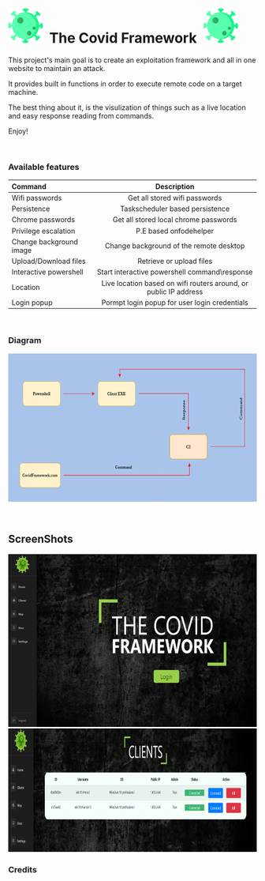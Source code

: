 <h1> <img src="./ProjectPictures/virus.png"
  width="70"
  height="70">
  &nbsp;The Covid Framework&nbsp;
<img src="./ProjectPictures/virus.png"
  width="70"
  height="70">
</h1>
&NewLine;
&NewLine;
This project's main goal is to create an exploitation framework and all in one website to maintain an attack.

It provides built in functions in order to execute remote code on a target machine.

The best thing about it, is the visulization of things such as a live location and easy response reading from commands.

Enjoy!

&nbsp;&nbsp;

### Available features

| Command | Description|
| :-- |    :-:   | 
| Wifi passwords| Get all stored wifi passwords | 
| Persistence| Taskscheduler based persistence| 
|Chrome passwords|Get all stored local chrome passwords| 
|Privilege escalation|P.E based onfodehelper| 
|Change background image|Change background of the remote desktop| 
|Upload/Download files|Retrieve or upload files| 
|Interactive powershell|Start interactive powershell command\response| 
|Location|Live location based on wifi routers around, or public IP address|
|Login popup|Pormpt login popup for user login credentials|

&nbsp;&nbsp;&nbsp;

### Diagram

<img src="./ProjectPictures/CovidDiagram.png" width="650" height="300" />

&nbsp;&nbsp;&nbsp;

## ScreenShots

<img src="./ProjectPictures/Home.png" height="350" width="650"/>
<img src="./ProjectPictures/Clients.png" height="250" width="750"/>

### Credits
